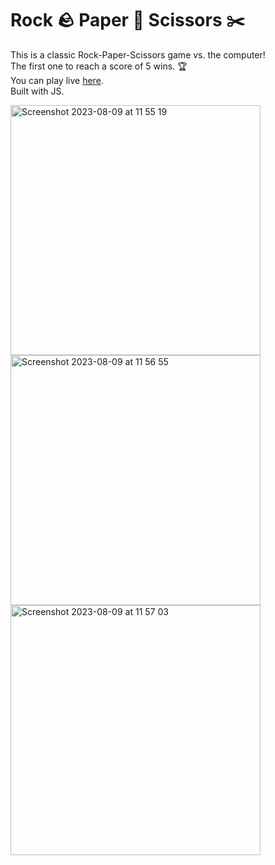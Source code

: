 # Rock 🪨 Paper 📄 Scissors ✂️
This is a classic Rock-Paper-Scissors game vs. the computer!<br>
The first one to reach a score of 5 wins. 🏆<br>
You can play live [here](https://rock-paper-scissors-nathan-soussana.netlify.app).<br>
Built with JS.

<img width="400" alt="Screenshot 2023-08-09 at 11 55 19" src="https://github.com/nathansoussana/rock-paper-scissors/assets/85996279/98c0d595-38a6-4670-be34-e335ea2b6e50">
<img width="400" alt="Screenshot 2023-08-09 at 11 56 55" src="https://github.com/nathansoussana/rock-paper-scissors/assets/85996279/42e000cb-2ea5-49d7-aa18-87a7221e3e5c">
<img width="400" alt="Screenshot 2023-08-09 at 11 57 03" src="https://github.com/nathansoussana/rock-paper-scissors/assets/85996279/987a51a3-29d1-49d1-8555-44ff0c69ef03">

